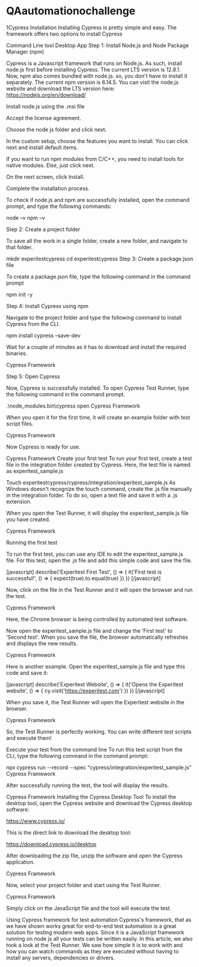 # QAautomationochallenge

1Cypress Installation
Installing Cypress is pretty simple and easy. The framework offers two options to install Cypress

Command Line tool
Desktop App
Step 1: Install Node.js and Node Package Manager (npm)

Cypress is a Javascript framework that runs on Node.js. As such, install node.js first before installing Cypress. The current LTS version is 12.8.1. Now, npm also comes bundled with node.js. so, you don't have to install it separately. The current npm version is 6.14.5. You can visit the node.js website and download the LTS version here: https://nodejs.org/en/download/



Install node.js using the .msi file



Accept the license agreement.



Choose the node js folder and click next.



In the custom setup, choose the features you want to install. You can click next and install default items.



If you want to run npm modules from C/C++, you need to install tools for native modules. Else, just click next.



On the next screen, click Install.



Complete the installation process.



To check if node.js and npm are successfully installed, open the command prompt, and type the following commands:

node –v
npm –v


Step 2: Create a project folder

To save all the work in a single folder, create a new folder, and navigate to that folder.

mkdir experitestcypress
cd experitestcypress
Step 3: Create a package.json file

To create a package.json file, type the following command in the command prompt

npm init -y


Step 4: Install Cypress using npm

Navigate to the project folder and type the following command to install Cypress from the CLI.

npm install cypress –save-dev


Wait for a couple of minutes as it has to download and install the required binaries.

Cypress Framework

Step 5: Open Cypress

Now, Cypress is successfully installed. To open Cypress Test Runner, type the following command in the command prompt.

.\node_modules\.bin\cypress open
Cypress Framework

When you open it for the first time, it will create an example folder with test script files.

Cypress Framework

Now Cypress is ready for use.

Cypress Framework
Create your first test
To run your first test, create a test file in the integration folder created by Cypress. Here, the test file is named as experitest_sample.js

Touch experitestcypress/cypress/integration/experitest_sample.js
As Windows doesn't recognize the touch command, create the .js file manually in the integration folder. To do so, open a text file and save it with a .js extension.

When you open the Test Runner, it will display the experitest_sample.js file you have created.

Cypress Framework

Running the first test

To run the first test, you can use any IDE to edit the experitest_sample.js file. For this test, open the .js file and add this simple code and save the file.

[javascript] describe('Experitest First Test', () =&gt; { it('First test is successful!', () =&gt; { expect(true).to.equal(true) }) }) [/javascript]

Now, click on the file in the Test Runner and it will open the browser and run the test.

Cypress Framework

Here, the Chrome browser is being controlled by automated test software.

Now open the experitest_sample.js file and change the ‘First test' to ‘Second test'. When you save the file, the browser automatically refreshes and displays the new results.

Cypress Framework

Here is another example. Open the experitest_sample.js file and type this code and save it:

[javascript] describe('Experitest Website', () =&gt; { it('Opens the Experitest website', () =&gt; { cy.visit('https://experitest.com') }) }) [/javascript]

When you save it, the Test Runner will open the Experitest website in the browser.

Cypress Framework

So, the Test Runner is perfectly working. You can write different test scripts and execute them!

Execute your test from the command line
To run this test script from the CLI, type the following command in the command prompt:

npx cypress run --record --spec "cypress/integration/experitest_sample.js"
Cypress Framework

After successfully running the test, the tool will display the results.

Cypress Framework
Installing the Cypress Desktop Tool
To install the desktop tool, open the Cypress website and download the Cypress desktop software:

https://www.cypress.io/

This is the direct link to download the desktop tool:

https://download.cypress.io/desktop

After downloading the zip file, unzip the software and open the Cypress application.

Cypress Framework

Now, select your project folder and start using the Test Runner.

Cypress Framework

Simply click on the JavaScript file and the tool will execute the test.

Using Cypress framework for test automation
Cypress's framework, that as we have shown works great for end-to-end test automation is a great solution for testing modern web apps. Since it is a JavaScript framework running on node js all your tests can be written easily. In this article, we also took a look at the Test Runner. We saw how simple it is to work with and how you can watch commands as they are executed without having to install any servers, dependencies or drivers.



